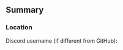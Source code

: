 <!-- If this PR closes an existing issue please add it using "Fixes #[issue_no]" here -->

## Summary
<!-- Please provide a quick summary of changes for this PR. -->
<!-- If required for your PR, please provide references to backup any documentation you are submitting. -->

### Location
<!-- Please provide the original URL of the page modified or directory location here -->

<!-- You may optionally provide your discord username, so that we may contact you directly about the issue. -->
Discord username (if different from GitHub):
